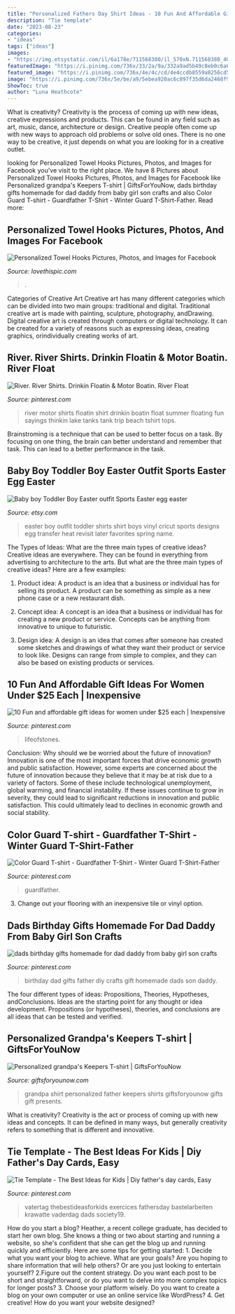 ```yaml
---
title: "Personalized Fathers Day Shirt Ideas - 10 Fun And Affordable Gift Ideas For Women Under $25 Each"
description: "Tie template"
date: "2023-08-23"
categories:
- "ideas"
tags: ["ideas"]
images:
- "https://img.etsystatic.com/il/6a178e/711568380/il_570xN.711568380_40ym.jpg?version=1"
featuredImage: "https://i.pinimg.com/736x/33/2a/9a/332a9ad5b49c8eb0c6a6050ab606d0f0.jpg"
featured_image: "https://i.pinimg.com/736x/4e/4c/cd/4e4ccdb8559a8256cd5eeb6e1eac67a2.jpg"
image: "https://i.pinimg.com/736x/5e/be/a9/5ebea920ac6c897f35d6da2468f90927.jpg"
ShowToc: true
author: "Luna Heathcote"
---
```



What is creativity?
Creativity is the process of coming up with new ideas, creative expressions and products. This can be found in any field such as art, music, dance, architecture or design. Creative people often come up with new ways to approach old problems or solve old ones. There is no one way to be creative, it just depends on what you are looking for in a creative outlet.

	

		
looking for Personalized Towel Hooks Pictures, Photos, and Images for Facebook you've visit to the right place. We have 8 Pictures about Personalized Towel Hooks Pictures, Photos, and Images for Facebook like Personalized grandpa&#039;s Keepers T-shirt | GiftsForYouNow, dads birthday gifts homemade for dad daddy from baby girl son crafts and also Color Guard T-shirt - Guardfather T-Shirt - Winter Guard T-Shirt-Father. Read more:
		
    
## Personalized Towel Hooks Pictures, Photos, And Images For Facebook

<img loading=lazy src="http://www.lovethispic.com/uploaded_images/131829-Personalized-Towel-Hooks.jpg" onerror="this.onerror=null;this.src='https://tse4.mm.bing.net/th?id=OIP.4_7tPMJe09PhIOpE-hpdTQAAAA&amp;pid=15.1';" alt="Personalized Towel Hooks Pictures, Photos, and Images for Facebook">

_Source: lovethispic.com_

>. 

	

Categories of Creative Art
Creative art has many different categories which can be divided into two main groups: traditional and digital. Traditional creative art is made with painting, sculpture, photography, andDrawing. Digital creative art is created through computers or digital technology. It can be created for a variety of reasons such as expressing ideas, creating graphics, orindividually creating works of art.

    
## River. River Shirts. Drinkin Floatin &amp; Motor Boatin. River Float

<img loading=lazy src="https://i.pinimg.com/736x/a7/34/8d/a7348d676e8c1d8b4bea6479869f83db--the-river-motors.jpg" onerror="this.onerror=null;this.src='https://tse4.mm.bing.net/th?id=OIP.gsATV934nqPY_JpBgCR5ogHaLH&amp;pid=15.1';" alt="River. River Shirts. Drinkin Floatin &amp; Motor Boatin. River Float">

_Source: pinterest.com_

>river motor shirts floatin shirt drinkin boatin float summer floating fun sayings thinkin lake tanks tank trip beach tshirt tops. 

	

Brainstroming is a technique that can be used to better focus on a task. By focusing on one thing, the brain can better understand and remember that task. This can lead to a better performance in the task.

    
## Baby Boy Toddler Boy Easter Outfit Sports Easter Egg Easter

<img loading=lazy src="https://img.etsystatic.com/il/6a178e/711568380/il_570xN.711568380_40ym.jpg?version=1" onerror="this.onerror=null;this.src='https://tse3.mm.bing.net/th?id=OIP.LASj-eymKBxkUFtCLzw6YwHaJ4&amp;pid=15.1';" alt="Baby boy Toddler Boy Easter outfit Sports Easter egg easter">

_Source: etsy.com_

>easter boy outfit toddler shirts shirt boys vinyl cricut sports designs egg transfer heat revisit later favorites spring name. 

	

The Types of Ideas: What are the three main types of creative ideas?
Creative ideas are everywhere. They can be found in everything from advertising to architecture to the arts. But what are the three main types of creative ideas? Here are a few examples:
1. Product idea: A product is an idea that a business or individual has for selling its product. A product can be something as simple as a new phone case or a new restaurant dish.

2. Concept idea: A concept is an idea that a business or individual has for creating a new product or service. Concepts can be anything from innovative to unique to futuristic.

3. Design idea: A design is an idea that comes after someone has created some sketches and drawings of what they want their product or service to look like. Designs can range from simple to complex, and they can also be based on existing products or services.

    
## 10 Fun And Affordable Gift Ideas For Women Under $25 Each | Inexpensive

<img loading=lazy src="https://i.pinimg.com/736x/5e/be/a9/5ebea920ac6c897f35d6da2468f90927.jpg" onerror="this.onerror=null;this.src='https://tse3.mm.bing.net/th?id=OIP.Mrs-RkOgsbni6q4TW5ZH5gHaLH&amp;pid=15.1';" alt="10 Fun and affordable gift ideas for women under $25 each | Inexpensive">

_Source: pinterest.com_

>lifeofstones. 

	

Conclusion: Why should we be worried about the future of innovation?
Innovation is one of the most important forces that drive economic growth and public satisfaction. However, some experts are concerned about the future of innovation because they believe that it may be at risk due to a variety of factors. Some of these include technological unemployment, global warming, and financial instability. If these issues continue to grow in severity, they could lead to significant reductions in innovation and public satisfaction. This could ultimately lead to declines in economic growth and social stability.

    
## Color Guard T-shirt - Guardfather T-Shirt - Winter Guard T-Shirt-Father

<img loading=lazy src="https://i.pinimg.com/736x/74/55/52/74555208280b8caeb4ce16597d98d239.jpg" onerror="this.onerror=null;this.src='https://tse2.mm.bing.net/th?id=OIP.afKns-GhojRTy-udnDNLNQHaH3&amp;pid=15.1';" alt="Color Guard T-shirt - Guardfather T-Shirt - Winter Guard T-Shirt-Father">

_Source: pinterest.com_

>guardfather. 

	

3. Change out your flooring with an inexpensive tile or vinyl option.

    
## Dads Birthday Gifts Homemade For Dad Daddy From Baby Girl Son Crafts

<img loading=lazy src="https://i.pinimg.com/736x/4e/4c/cd/4e4ccdb8559a8256cd5eeb6e1eac67a2.jpg" onerror="this.onerror=null;this.src='https://tse1.mm.bing.net/th?id=OIP.sB14JUDFEyy0ggmXSUCjeAHaNK&amp;pid=15.1';" alt="dads birthday gifts homemade for dad daddy from baby girl son crafts">

_Source: pinterest.com_

>birthday dad gifts father diy crafts gift homemade dads son daddy. 

	

The four different types of ideas: Propositions, Theories, Hypotheses, andConclusions.
Ideas are the starting point for any thought or idea development. Propositions (or hypotheses), theories, and conclusions are all ideas that can be tested and verified.

    
## Personalized Grandpa&#039;s Keepers T-shirt | GiftsForYouNow

<img loading=lazy src="https://www.giftsforyounow.com/Images/products/shirts/33315xnvL.jpg" onerror="this.onerror=null;this.src='https://tse3.mm.bing.net/th?id=OIP.oL4NH6JkszLlLLGe1uCFQQHaHa&amp;pid=15.1';" alt="Personalized grandpa&#039;s Keepers T-shirt | GiftsForYouNow">

_Source: giftsforyounow.com_

>grandpa shirt personalized father keepers shirts giftsforyounow gifts gift presents. 

	

What is creativity?
Creativity is the act or process of coming up with new ideas and concepts. It can be defined in many ways, but generally creativity refers to something that is different and innovative.

    
## Tie Template - The Best Ideas For Kids | Diy Father&#039;s Day Cards, Easy

<img loading=lazy src="https://i.pinimg.com/736x/33/2a/9a/332a9ad5b49c8eb0c6a6050ab606d0f0.jpg" onerror="this.onerror=null;this.src='https://tse2.mm.bing.net/th?id=OIP.tkeQahGW55PtsRwSLC9T0AHaN-&amp;pid=15.1';" alt="Tie Template - The Best Ideas for Kids | Diy father&#039;s day cards, Easy">

_Source: pinterest.com_

>vatertag thebestideasforkids exercices fathersday bastelarbeiten krawatte vaderdag dads society19. 

	

How do you start a blog?
Heather, a recent college graduate, has decided to start her own blog. She knows a thing or two about starting and running a website, so she's confident that she can get the blog up and running quickly and efficiently. Here are some tips for getting started: 1. Decide what you want your blog to achieve. What are your goals? Are you hoping to share information that will help others? Or are you just looking to entertain yourself? 2.Figure out the content strategy. Do you want each post to be short and straightforward, or do you want to delve into more complex topics for longer posts? 3. Choose your platform wisely. Do you want to create a blog on your own computer or use an online service like WordPress? 4. Get creative! How do you want your website designed?

